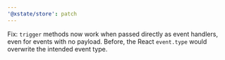 ```yaml
---
'@xstate/store': patch
---
```


Fix: `trigger` methods now work when passed directly as event handlers, even for events with no payload. Before, the React `event.type` would overwrite the intended event type.
